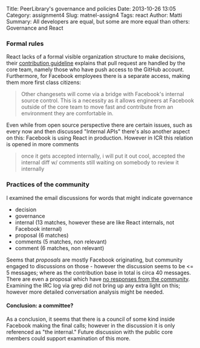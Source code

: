 Title: PeerLibrary's governance and policies
Date: 2013-10-26 13:05
Category: assignment4
Slug: matnel-assign4
Tags: react
Author: Matti
Summary: All developers are equal, but some are more equal than others: Governance and React

### Formal rules

React lacks of a formal visible organization structure to make decisions, their [contribution guideline](https://github.com/facebook/react/blob/master/CONTRIBUTING.md) explains that pull request are handled by the core team, namely those who have push access to the GitHub account. Furthermore, for Facebook employees there is a separate access, making them more first class citizens:

> Other changesets will come via a bridge with Facebook's internal source control. This is a necessity as it allows engineers at Facebook outside of the core team to move fast and contribute from an environment they are comfortable in.

Even while from open source perspective there are certain issues, such as every now and then discussed "Internal APIs" there's also another aspect on this: Facebook is using React in production. However in ICR this relation is opened in more comments

> once it gets accepted internally, i will put it out
> cool, accepted the internal diff w/ comments
> still waiting on somebody to review it internally

### Practices of the community

I examined the email discussions for words that might indicate governance

* decision
* governance
* internal (13 matches, however these are like React internals, not Facebook internal)
* proposal (6 matches)
* comments (5 matches, non relevant)
* comment (6 matches, non relevant)

 Seems that *proposals* are mostly Facebook originating, but community engaged to discussions on those - however the discussion seems to be <= 5 messages; where as the contribution base in total is circa 40 messages. There are even a proposal which have [no responses from the community](https://groups.google.com/forum/#!searchin/reactjs/rfc/reactjs/5fKxvSBhOpk/f_0PfRw4LFAJ). Examining the IRC log via grep did not bring up any extra light on this; however more detailed conversation analysis might be needed.

 #### Conclusion: a committee?

 As a conclusion, it seems that there is a council of some kind inside Facebook making the final calls; however in the discussion it is only referenced as "the internal." Future discussion with the public core members could support examination of this more.